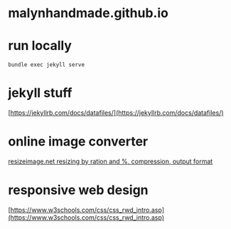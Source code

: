 # malynhandmade.github.io

# run locally
`bundle exec jekyll serve`

# jekyll stuff
[https://jekyllrb.com/docs/datafiles/](https://jekyllrb.com/docs/datafiles/)

# online image converter
[resizeimage.net resizing by ration and %, compression, output format](https://resizeimage.net/)

# responsive web design
[https://www.w3schools.com/css/css_rwd_intro.asp](https://www.w3schools.com/css/css_rwd_intro.asp)